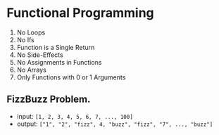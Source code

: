 # Functional Programming

1. No Loops
1. No Ifs
1. Function is a Single Return
1. No Side-Effects
1. No Assignments in Functions
1. No Arrays
1. Only Functions with 0 or 1 Arguments

## FizzBuzz Problem. 
- input: `[1, 2, 3, 4, 5, 6, 7, ..., 100]`
- output: `["1", "2", "fizz", 4, "buzz", "fizz", "7", ..., "buzz"]`
